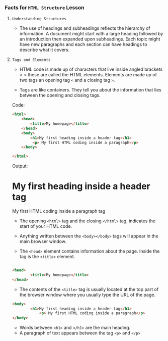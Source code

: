 ### Facts for `HTML Structure` Lesson

1. `Understanding Structures`

    - The use of headings and subheadings reflects the hierarchy of information. A document might start with a large heading followed by an introduction then expanded upon subheadings. Each topic might have new paragraphs and each section can have headings to describe what it covers.

2. `Tags and Elements`

    - HTML code is made up of characters that live inside angled brackets `< >` these are called the HTML elements. Elements are made up of two tags an opening tag `<` and a closing tag `>`. 

    - Tags are like containers. They tell you about the information that lies between the opening and closing tags. 

    Code:

    ```html
    <html>
	    <head>
		    <title>My homepage</title>
	    </head>
	    <body>
		    <h1>My first heading inside a header tag</h1>
             <p> My first HTML coding inside a paragraph</p>
	    </body>

    </html>

    ```
    Output:
    
    <h1>My first heading inside a header tag</h1>
    <p> My first HTML coding inside a paragraph tag</p>


    - The opening `<html>` tag and the closing `</html>` tag, indicates the start of your HTML code.
    
    - Anything written between the `<body></body>` tags will appear in the main browser window.
    
    - The `<head>` element contains information about the page. Inside the <head></head> tag is the `<title>` element.

    ```html
    
    <head>
		    <title>My homepage</title>
	</head>
    
    ```

    - The contents of the `<title>` tag is usually located at the top part of the browser window where you usually type the URL of the page.	

    ```html
    <body>
		    <h1>My first heading inside a header tag</h1>
                <p> My first HTML coding inside a paragraph</p>
	</body>
    ```

    - Words between `<h1>` and `</h1>` are the main heading.
    - A paragraph of text appears between the tag `<p>` and `</p>`
